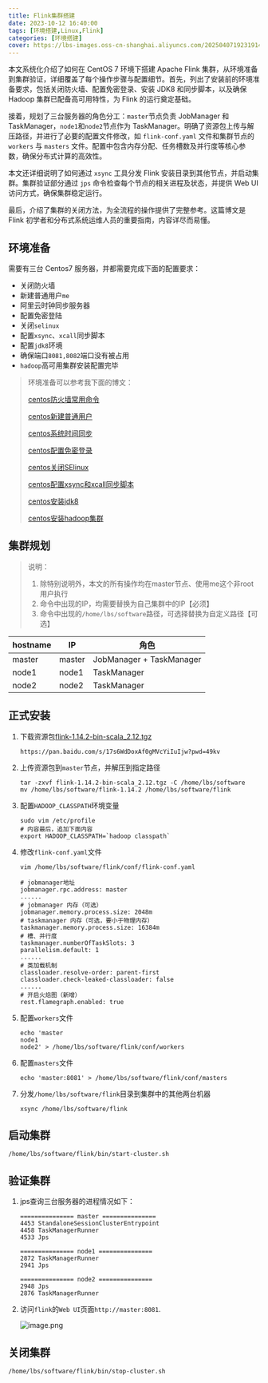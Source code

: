 ```yaml
---
title: Flink集群搭建
date: 2023-10-12 16:40:00
tags: [环境搭建,Linux,Flink]
categories: [环境搭建]
cover: https://lbs-images.oss-cn-shanghai.aliyuncs.com/20250407192319146.png
---
```


本文系统化介绍了如何在 CentOS 7 环境下搭建 Apache Flink 集群，从环境准备到集群验证，详细覆盖了每个操作步骤与配置细节。首先，列出了安装前的环境准备要求，包括关闭防火墙、配置免密登录、安装 JDK8 和同步脚本，以及确保 Hadoop 集群已配备高可用特性，为 Flink 的运行奠定基础。

接着，规划了三台服务器的角色分工：`master`节点负责 JobManager 和 TaskManager，`node1`和`node2`节点作为 TaskManager。明确了资源包上传与解压路径，并进行了必要的配置文件修改，如 `flink-conf.yaml` 文件和集群节点的 `workers` 与 `masters` 文件。配置中包含内存分配、任务槽数及并行度等核心参数，确保分布式计算的高效性。

本文还详细说明了如何通过 `xsync` 工具分发 Flink 安装目录到其他节点，并启动集群。集群验证部分通过 `jps` 命令检查每个节点的相关进程及状态，并提供 Web UI 访问方式，确保集群稳定运行。

最后，介绍了集群的关闭方法，为全流程的操作提供了完整参考。这篇博文是 Flink 初学者和分布式系统运维人员的重要指南，内容详尽而易懂。

<!--more-->

## 环境准备

需要有三台 Centos7 服务器，并都需要完成下面的配置要求：

-   关闭防火墙
-   新建普通用户`me`
-   阿里云时钟同步服务器
-   配置免密登陆
-   关闭`selinux`
-   配置`xsync`、`xcall`同步脚本
-   配置`jdk8`环境
-   确保端口`8081,8082`端口没有被占用
-   `hadoop`高可用集群安装配置完毕

> 环境准备可以参考我下面的博文：
>
> [centos防火墙常用命令](https://juejin.cn/post/7178874541744062522 "https://juejin.cn/post/7178874541744062522")
>
> [centos新建普通用户](https://juejin.cn/post/7357917741908787215 "https://juejin.cn/post/7357917741908787215")
>
> [centos系统时间同步](https://juejin.cn/post/7357917741908656143 "https://juejin.cn/post/7357917741908656143")
>
> [centos配置免密登录](https://juejin.cn/post/7277395904217939968 "https://juejin.cn/post/7277395904217939968")
>
> [centos关闭SElinux](https://juejin.cn/post/7322518787424305162 "https://juejin.cn/post/7322518787424305162")
>
> [centos配置xsync和xcall同步脚本](https://juejin.cn/post/7295962144750813221 "https://juejin.cn/post/7295962144750813221")
>
> [centos安装jdk8](https://juejin.cn/post/7173667982051606558 "https://juejin.cn/post/7173667982051606558")
>
> [centos安装hadoop集群](https://juejin.cn/spost/7357888522333077556)


## 集群规划

> 说明：
> 1. 除特别说明外，本文的所有操作均在master节点、使用me这个非root用户执行
> 2. 命令中出现的IP，均需要替换为自己集群中的IP【必须】
> 3. 命令中出现的`/home/lbs/software`路径，可选择替换为自定义路径【可选】

| hostname | IP | 角色 |
| --- | --- | --- |
| master | master | JobManager + TaskManager |
| node1 | node1 | TaskManager |
| node2 | node2 | TaskManager |

## 正式安装

1. 下载资源包[flink-1.14.2-bin-scala_2.12.tgz](https://archive.apache.org/dist/flink/flink-1.14.2/flink-1.14.2-bin-scala_2.12.tgz)
    ```
    https://pan.baidu.com/s/17s6WdDoxAf0gMVcYiIuIjw?pwd=49kv
    ```
2. 上传资源包到`master`节点，并解压到指定路径
    ```shell
    tar -zxvf flink-1.14.2-bin-scala_2.12.tgz -C /home/lbs/software
    mv /home/lbs/software/flink-1.14.2 /home/lbs/software/flink
    ```

3. 配置`HADOOP_CLASSPATH`环境变量
    ```shell
    sudo vim /etc/profile
    # 内容最后，追加下面内容
    export HADOOP_CLASSPATH=`hadoop classpath`
    ```

4. 修改`flink-conf.yaml`文件
    ```shell
    vim /home/lbs/software/flink/conf/flink-conf.yaml
    
    # jobmanager地址
    jobmanager.rpc.address: master
    ......
    # jobmanager 内存（可选）
    jobmanager.memory.process.size: 2048m
    # taskmanager 内存（可选，要小于物理内存）
    taskmanager.memory.process.size: 16384m
    # 槽、并行度
    taskmanager.numberOfTaskSlots: 3
    parallelism.default: 1
    ......
    # 类加载机制
    classloader.resolve-order: parent-first
    classloader.check-leaked-classloader: false
    ......
    # 开启火焰图（新增）
    rest.flamegraph.enabled: true
    ```

5. 配置`workers`文件
    ```
    echo 'master
    node1
    node2' > /home/lbs/software/flink/conf/workers
    ```

6. 配置`masters`文件
    ```
    echo 'master:8081' > /home/lbs/software/flink/conf/masters
    ```

7. 分发`/home/lbs/software/flink`目录到集群中的其他两台机器
    ```shell
    xsync /home/lbs/software/flink
    ```

## 启动集群

```shell
/home/lbs/software/flink/bin/start-cluster.sh
```

## 验证集群

1. jps查询三台服务器的进程情况如下：
    ```shell
    =============== master ===============
    4453 StandaloneSessionClusterEntrypoint
    4458 TaskManagerRunner
    4533 Jps
    
    =============== node1 ===============
    2872 TaskManagerRunner
    2941 Jps
    
    =============== node2 ===============
    2948 Jps
    2876 TaskManagerRunner
    ```
2. 访问`flink`的`Web UI`页面`http://master:8081`.

   ![image.png](https://lbs-images.oss-cn-shanghai.aliyuncs.com/202503181105676.jpg)

## 关闭集群

```shell
/home/lbs/software/flink/bin/stop-cluster.sh
```
